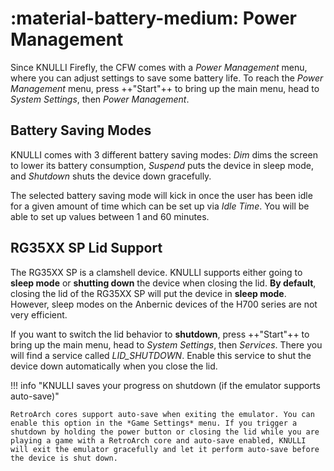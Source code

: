 # :material-battery-medium: Power Management

Since KNULLI Firefly, the CFW comes with a *Power Management* menu, where you can adjust settings to save some battery life. To reach the 
*Power Management* menu, press ++"Start"++ to bring up the main menu, head to *System Settings*, then *Power Management*.

## Battery Saving Modes

KNULLI comes with 3 different battery saving modes: *Dim* dims the screen to lower its battery consumption, *Suspend* puts the device in sleep mode, and *Shutdown* shuts the device down gracefully.

The selected battery saving mode will kick in once the user has been idle for a given amount of time which can be set up via *Idle Time*. You will be able to set up values between 1 and 60 minutes.

## RG35XX SP Lid Support

The RG35XX SP is a clamshell device. KNULLI supports either going to **sleep mode** or **shutting down** the device when closing the lid. **By default**, closing the lid of the RG35XX SP will put the device in **sleep mode**. However, sleep modes on the Anbernic devices of the H700 series are not very efficient.

If you want to switch the lid behavior to **shutdown**, press ++"Start"++ to bring up the main menu, head to *System Settings*, then *Services*. There you will find a service called *LID_SHUTDOWN*. Enable this service to shut the device down automatically when you close the lid.

!!! info "KNULLI saves your progress on shutdown (if the emulator supports auto-save)"

    RetroArch cores support auto-save when exiting the emulator. You can enable this option in the *Game Settings* menu. If you trigger a shutdown by holding the power button or closing the lid while you are playing a game with a RetroArch core and auto-save enabled, KNULLI will exit the emulator gracefully and let it perform auto-save before the device is shut down.